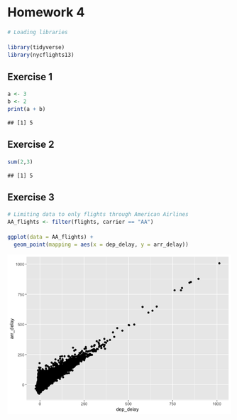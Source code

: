 Homework 4
================

``` r
# Loading libraries

library(tidyverse)
library(nycflights13)
```

## Exercise 1

``` r
a <- 3
b <- 2
print(a + b)
```

    ## [1] 5

## Exercise 2

``` r
sum(2,3)
```

    ## [1] 5

## Exercise 3

``` r
# Limiting data to only flights through American Airlines
AA_flights <- filter(flights, carrier == "AA")

ggplot(data = AA_flights) +
  geom_point(mapping = aes(x = dep_delay, y = arr_delay))
```

![](hw_4_files/figure-gfm/exercise_3-1.png)<!-- -->
